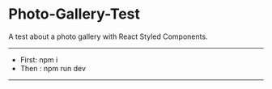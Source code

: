 # Photo-Gallery-Test
A test about a photo gallery with React Styled Components.
****
- First: npm i
- Then : npm run dev 
****
